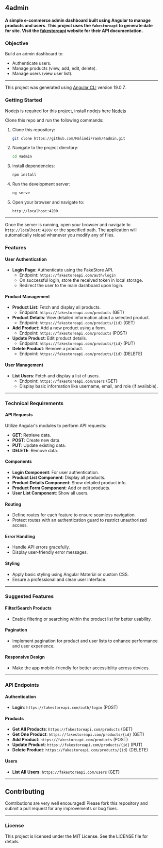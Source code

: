 ## 4admin

#### A simple e-commerce admin dashboard built using Angular to manage products and users. This project uses the ``fakestoreapi`` to generate date for site. Visit the [fakestoreapi](https://fakestoreapi.com) website for their API documentation. 


### Objective
Build an admin dashboard to:
- Authenticate users.
- Manage products (view, add, edit, delete).
- Manage users (view user list).

---

This project was generated using [Angular CLI](https://github.com/angular/angular-cli) version 19.0.7.

### Getting Started

Nodejs is required for this project, install nodejs here [Nodejs](https://nodejs.org/en/download/current)

Clone this repo and run the following commands:

1. Clone this repository:
   ```bash
   git clone https://github.com/MalindiFrank/4admin.git
   ```

2. Navigate to the project directory:
   ```bash
   cd 4admin
   ```

3. Install dependencies:
   ```bash
   npm install
   ```

4. Run the development server:
   ```bash
   ng serve
   ```

5. Open your browser and navigate to:
   ```
   http://localhost:4200
   ```

---

Once the server is running, open your browser and navigate to `http://localhost:4200/` or the specified path. The application will automatically reload whenever you modify any of files.

### Features

#### User Authentication
- **Login Page**: Authenticate using the FakeStore API.
  - Endpoint: `https://fakestoreapi.com/auth/login`
  - On successful login, store the received token in local storage.
  - Redirect the user to the main dashboard upon login.

#### Product Management
- **Product List**: Fetch and display all products.
  - Endpoint: `https://fakestoreapi.com/products` (GET)
- **Product Details**: View detailed information about a selected product.
  - Endpoint: `https://fakestoreapi.com/products/{id}` (GET)
- **Add Product**: Add a new product using a form.
  - Endpoint: `https://fakestoreapi.com/products` (POST)
- **Update Product**: Edit product details.
  - Endpoint: `https://fakestoreapi.com/products/{id}` (PUT)
- **Delete Product**: Remove a product.
  - Endpoint: `https://fakestoreapi.com/products/{id}` (DELETE)

#### User Management
- **List Users**: Fetch and display a list of users.
  - Endpoint: `https://fakestoreapi.com/users` (GET)
  - Display basic information like username, email, and role (if available).

---

### Technical Requirements

#### API Requests
Utilize Angular's modules to perform API requests:
- **GET**: Retrieve data.
- **POST**: Create new data.
- **PUT**: Update existing data.
- **DELETE**: Remove data.

#### Components
- **Login Component**: For user authentication.
- **Product List Component**: Display all products.
- **Product Details Component**: Show detailed product info.
- **Product Form Component**: Add or edit products.
- **User List Component**: Show all users.

#### Routing
- Define routes for each feature to ensure seamless navigation.
- Protect routes with an authentication guard to restrict unauthorized access.

#### Error Handling
- Handle API errors gracefully.
- Display user-friendly error messages.

#### Styling
- Apply basic styling using Angular Material or custom CSS.
- Ensure a professional and clean user interface.

---

### Suggested Features

#### Filter/Search Products
- Enable filtering or searching within the product list for better usability.

#### Pagination
- Implement pagination for product and user lists to enhance performance and user experience.

#### Responsive Design
- Make the app mobile-friendly for better accessibility across devices.

---

### API Endpoints

#### Authentication
- **Login**: `https://fakestoreapi.com/auth/login` (POST)

#### Products
- **Get All Products**: `https://fakestoreapi.com/products` (GET)
- **Get One Product**: `https://fakestoreapi.com/products/{id}` (GET)
- **Add Product**: `https://fakestoreapi.com/products` (POST)
- **Update Product**: `https://fakestoreapi.com/products/{id}` (PUT)
- **Delete Product**: `https://fakestoreapi.com/products/{id}` (DELETE)

#### Users
- **List All Users**: `https://fakestoreapi.com/users` (GET)

---


## Contributing
Contributions are very well encouraged! Please fork this repository and submit a pull request for any improvements or bug fixes.

---

### License
This project is licensed under the MIT License. See the LICENSE file for details.
